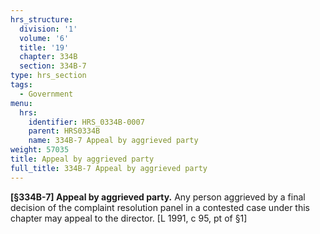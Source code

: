 ```yaml
---
hrs_structure:
  division: '1'
  volume: '6'
  title: '19'
  chapter: 334B
  section: 334B-7
type: hrs_section
tags:
  - Government
menu:
  hrs:
    identifier: HRS_0334B-0007
    parent: HRS0334B
    name: 334B-7 Appeal by aggrieved party
weight: 57035
title: Appeal by aggrieved party
full_title: 334B-7 Appeal by aggrieved party
---
```

**[§334B-7] Appeal by aggrieved party.** Any person aggrieved by a final decision of the complaint resolution panel in a contested case under this chapter may appeal to the director. [L 1991, c 95, pt of §1]